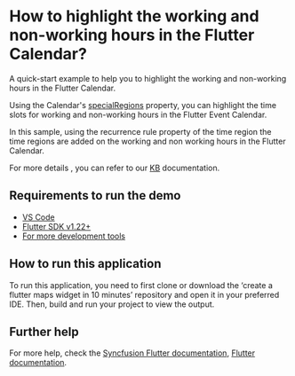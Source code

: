 # How to highlight the working and non-working hours in the Flutter Calendar?

A quick-start example to help you to highlight the working and non-working hours in the Flutter Calendar.

Using the Calendar's [specialRegions](https://help.syncfusion.com/flutter/calendar/timslot-views#special-time-regions) property, you can highlight the time slots for working and non-working hours in the Flutter Event Calendar.

In this sample, using the recurrence rule property of the time region the time regions are added on the working and non working hours in the Flutter Calendar.

For more details , you can refer to our [KB](https://www.syncfusion.com/kb/11711/how-to-highlight-the-working-and-non-working-hours-in-the-flutter-calendar) documentation.
## Requirements to run the demo
* [VS Code](https://code.visualstudio.com/download)
* [Flutter SDK v1.22+](https://flutter.dev/docs/development/tools/sdk/overview)
* [For more development tools](https://flutter.dev/docs/development/tools/devtools/overview)

## How to run this application
To run this application, you need to first clone or download the ‘create a flutter maps widget in 10 minutes’ repository and open it in your preferred IDE. Then, build and run your project to view the output.

## Further help
For more help, check the [Syncfusion Flutter documentation](https://help.syncfusion.com/flutter/introduction/overview),
 [Flutter documentation](https://flutter.dev/docs/get-started/install).